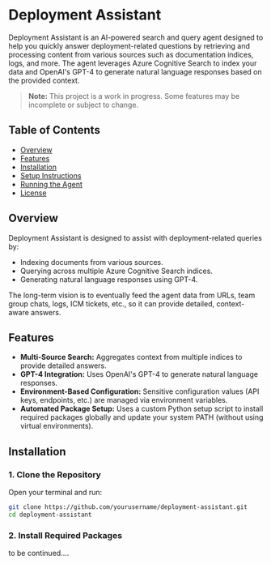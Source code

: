 # Deployment Assistant

Deployment Assistant is an AI-powered search and query agent designed to help you quickly answer deployment-related questions by retrieving and processing content from various sources such as documentation indices, logs, and more. The agent leverages Azure Cognitive Search to index your data and OpenAI's GPT-4 to generate natural language responses based on the provided context.

> **Note:** This project is a work in progress. Some features may be incomplete or subject to change.

## Table of Contents

- [Overview](#overview)
- [Features](#features)
- [Installation](#installation)
- [Setup Instructions](#setup-instructions)
- [Running the Agent](#running-the-agent)
- [License](#license)

## Overview

Deployment Assistant is designed to assist with deployment-related queries by:
- Indexing documents from various sources.
- Querying across multiple Azure Cognitive Search indices.
- Generating natural language responses using GPT-4.

The long-term vision is to eventually feed the agent data from URLs, team group chats, logs, ICM tickets, etc., so it can provide detailed, context-aware answers.

## Features

- **Multi-Source Search:** Aggregates context from multiple indices to provide detailed answers.
- **GPT-4 Integration:** Uses OpenAI's GPT-4 to generate natural language responses.
- **Environment-Based Configuration:** Sensitive configuration values (API keys, endpoints, etc.) are managed via environment variables.
- **Automated Package Setup:** Uses a custom Python setup script to install required packages globally and update your system PATH (without using virtual environments).

## Installation

### 1. Clone the Repository

Open your terminal and run:

```bash
git clone https://github.com/yourusername/deployment-assistant.git
cd deployment-assistant
```

### 2. Install Required Packages

to be continued....